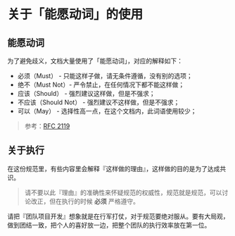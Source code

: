 # 关于「能愿动词」的使用

## 能愿动词

为了避免歧义，文档大量使用了「能愿动词」，对应的解释如下：

- 必须（Must） - 只能这样子做，请无条件遵循，没有别的选项；
- 绝不（Must Not）- 严令禁止，在任何情况下都不能这样做；
- 应该（Should） - 强烈建议这样做，但是不强求；
- 不应该（Should Not） - 强烈建议不这样做，但是不强求；
- 可以（May） - 选择性高一点，在这个文档内，此词语使用较少；

> 参考：[RFC 2119](http://www.ietf.org/rfc/rfc2119.txt)

## 关于执行

在这份规范里，有些内容里会解释『这样做的理由』，这样做的目的是为了达成共识。

> 请不要以此『理由』的准确性来怀疑规范的权威性，规范就是规范，可以讨论改正，但在执行的时候 **必须** 严格遵守。

请把『团队项目开发』想象就是在行军打仗，对于规范要绝对服从。要有大局观，做到团结一致，把个人的喜好放一边，把整个团队的执行效率放在第一位。